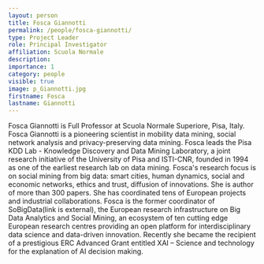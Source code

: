 ```yaml
---
layout: person
title: Fosca Giannotti
permalink: /people/fosca-giannotti/
type: Project Leader
role: Principal Investigator
affiliation: Scuola Normale
description:
importance: 1
category: people
visible: true
image: p_Giannotti.jpg
firstname: Fosca
lastname: Giannotti
---
```

Fosca Giannotti is Full Professor at Scuola Normale Superiore, Pisa, Italy. Fosca Giannotti is a pioneering scientist in mobility data mining, social network analysis and privacy-preserving data mining. Fosca leads the Pisa KDD Lab - Knowledge Discovery and Data Mining Laboratory, a joint research initiative of the University of Pisa and ISTI-CNR, founded in 1994 as one of the earliest research lab on data mining. Fosca's research focus is on social mining from big data: smart cities, human dynamics, social and economic networks, ethics and trust, diffusion of innovations. She is author of more than 300 papers. She has coordinated tens of European projects and industrial collaborations. Fosca is the former coordinator of SoBigData(link is external), the European research infrastructure on Big Data Analytics and Social Mining, an ecosystem of ten cutting edge European research centres providing an open platform for interdisciplinary data science and data-driven innovation. Recently she became the recipient of a prestigious ERC Advanced Grant entitled XAI – Science and technology for the explanation of AI decision making.